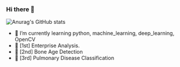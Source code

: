 ### Hi there 👋

<!--
**kikiru328/kikiru328** is a ✨ _special_ ✨ repository because its `README.md` (this file) appears on your GitHub profile.

Here are some ideas to get you started:

- 🔭 
- 🌱 I’m currently learning python, machine_learning, deep_learning, OpenCV
- 👯 
- 🤔 
- 💬 
- 📫 How to reach me: ...
- 😄 Pronouns: ...
- ⚡ Fun fact: ...
-->
![Anurag's GitHub stats](https://github-readme-stats.vercel.app/api?username=kikiru328&&show_icons=true&theme=dark)
- 🌱 I’m currently learning python, machine_learning, deep_learning, OpenCV
- 💬 [1st] Enterprise Analysis. 
- 💬 [2nd] Bone Age Detection
- 💬 [3rd] Pulmonary Disease Classification
